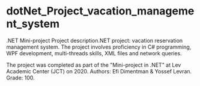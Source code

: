 # dotNet_Project_vacation_management_system

.NET Mini-project
Project description.NET project: vacation reservation management system.
The project involves proficiency in C# programming, WPF development, multi-threads skills, XML files and network queries. 

The project was completed as part of the "Mini-project in .NET" at Lev Academic Center (JCT) on 2020. Authors: Efi Dimentman & Yossef Levran. Grade: 100.
